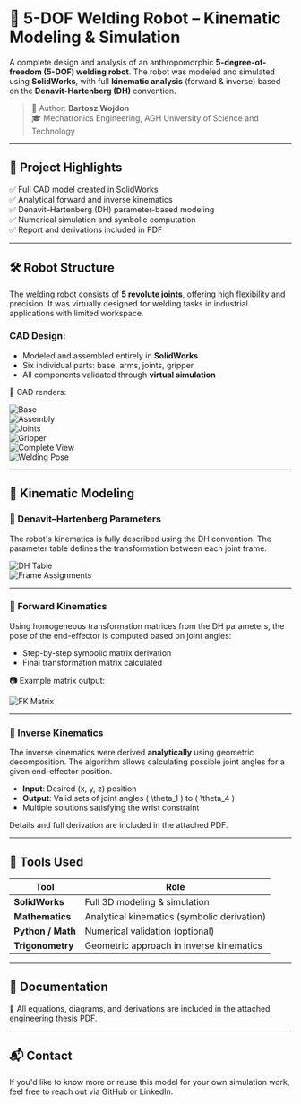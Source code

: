 # 🤖 5-DOF Welding Robot – Kinematic Modeling & Simulation

A complete design and analysis of an anthropomorphic **5-degree-of-freedom (5-DOF) welding robot**. The robot was modeled and simulated using **SolidWorks**, with full **kinematic analysis** (forward & inverse) based on the **Denavit-Hartenberg (DH)** convention.

> 📘 Author: **Bartosz Wojdon**  
> 🎓 Mechatronics Engineering, AGH University of Science and Technology

---

## 🧾 Project Highlights

✅ Full CAD model created in SolidWorks  
✅ Analytical forward and inverse kinematics  
✅ Denavit–Hartenberg (DH) parameter-based modeling  
✅ Numerical simulation and symbolic computation  
✅ Report and derivations included in PDF

---

## 🛠️ Robot Structure

The welding robot consists of **5 revolute joints**, offering high flexibility and precision. It was virtually designed for welding tasks in industrial applications with limited workspace.

### CAD Design:

- Modeled and assembled entirely in **SolidWorks**
- Six individual parts: base, arms, joints, gripper
- All components validated through **virtual simulation**

📸 CAD renders:

![Base](https://github.com/user-attachments/assets/0d700a51-7dc4-4b42-b0ba-bb00f3cc907e)  
![Assembly](https://github.com/user-attachments/assets/5186a953-f16b-40eb-a3ea-ba5ead44f44f)  
![Joints](https://github.com/user-attachments/assets/46b5e495-ab5f-4b4a-a930-37fb27708916)  
![Gripper](https://github.com/user-attachments/assets/10cc32fa-e6c2-4d98-8af4-0f55a48d2f7c)  
![Complete View](https://github.com/user-attachments/assets/083a2846-5aa4-4e67-bd84-b2559c8e47a5)  
![Welding Pose](https://github.com/user-attachments/assets/e341a49c-4dc2-44ce-9c7a-985229d648c7)

---

## 🧮 Kinematic Modeling

### 🔧 Denavit–Hartenberg Parameters

The robot's kinematics is fully described using the DH convention. The parameter table defines the transformation between each joint frame.

![DH Table](https://github.com/user-attachments/assets/897dfce3-0951-4253-b3bf-4723d5312e49)  
![Frame Assignments](https://github.com/user-attachments/assets/417bbe8c-30b5-4f3e-ab7f-c28eea30a145)

---

### 🔁 Forward Kinematics

Using homogeneous transformation matrices from the DH parameters, the pose of the end-effector is computed based on joint angles:

- Step-by-step symbolic matrix derivation
- Final transformation matrix calculated

📷 Example matrix output:

![FK Matrix](https://github.com/user-attachments/assets/bab3b3cb-2e1e-4320-906f-f2d3479817a9)

---

### 🔄 Inverse Kinematics

The inverse kinematics were derived **analytically** using geometric decomposition. The algorithm allows calculating possible joint angles for a given end-effector position.

- **Input**: Desired (x, y, z) position  
- **Output**: Valid sets of joint angles \( \theta_1 \) to \( \theta_4 \)  
- Multiple solutions satisfying the wrist constraint

Details and full derivation are included in the attached PDF.

---

## 🧰 Tools Used

| Tool              | Role                                        |
|------------------|---------------------------------------------|
| **SolidWorks**    | Full 3D modeling & simulation               |
| **Mathematics**   | Analytical kinematics (symbolic derivation) |
| **Python / Math** | Numerical validation (optional)             |
| **Trigonometry**  | Geometric approach in inverse kinematics    |

---

## 📄 Documentation

📎 All equations, diagrams, and derivations are included in the attached [engineering thesis PDF]([link-to-pdf-if-applicable](https://github.com/Bajtii/5DOF_Robot/blob/main/5DOF_Robot.pdf)).

---

## 📬 Contact

If you'd like to know more or reuse this model for your own simulation work, feel free to reach out via GitHub or LinkedIn.


